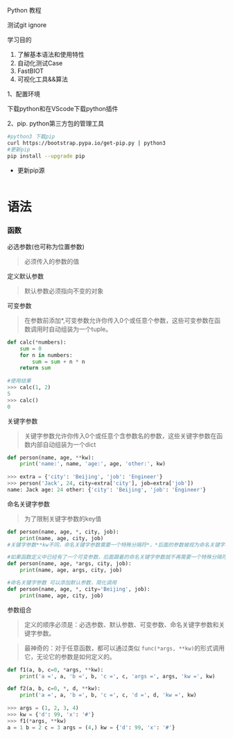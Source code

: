 Python 教程

测试git ignore

学习目的

1. 了解基本语法和使用特性
2. 自动化测试Case
3. FastBIOT
4. 可视化工具&&算法

1、配置环境

下载python和在VScode下载python插件

2、pip. python第三方包的管理工具

```bash
#python3 下载pip
curl https://bootstrap.pypa.io/get-pip.py | python3
#更新pip
pip install --upgrade pip
```

* 更新pip源

```bash

```

# 语法

### 函数

必选参数(也可称为位置参数)

> 必须传入的参数的值

定义默认参数

> 默认参数必须指向不变的对象

可变参数

> 在参数前添加*,可变参数允许你传入0个或任意个参数，这些可变参数在函数调用时自动组装为一个tuple。

```python
def calc(*numbers):
    sum = 0
    for n in numbers:
        sum = sum + n * n
    return sum
  
#使用结果  
>>> calc(1, 2)
5
>>> calc()
0
```

关键字参数

> 关键字参数允许你传入0个或任意个含参数名的参数，这些关键字参数在函数内部自动组装为一个dict

```python
def person(name, age, **kw):
    print('name:', name, 'age:', age, 'other:', kw)
  
>>> extra = {'city': 'Beijing', 'job': 'Engineer'}
>>> person('Jack', 24, city=extra['city'], job=extra['job'])
name: Jack age: 24 other: {'city': 'Beijing', 'job': 'Engineer'} 
```

命名关键字参数

> 为了限制关键字参数的key值

```python
def person(name, age, *, city, job):
    print(name, age, city, job)
#关键字参数**kw不同，命名关键字参数需要一个特殊分隔符*，*后面的参数被视为命名关键字参数。
```

```python
#如果函数定义中已经有了一个可变参数，后面跟着的命名关键字参数就不再需要一个特殊分隔符*了：
def person(name, age, *args, city, job):
    print(name, age, args, city, job)
```

```python
#命名关键字参数 可以添加默认参数，简化调用
def person(name, age, *, city='Beijing', job):
    print(name, age, city, job)
```

参数组合

> 定义的顺序必须是：必选参数、默认参数、可变参数、命名关键字参数和关键字参数。

> 最神奇的：对于任意函数，都可以通过类似 `func(*args, **kw)`的形式调用它，无论它的参数是如何定义的。

```python
def f1(a, b, c=0, *args, **kw):
    print('a =', a, 'b =', b, 'c =', c, 'args =', args, 'kw =', kw)

def f2(a, b, c=0, *, d, **kw):
    print('a =', a, 'b =', b, 'c =', c, 'd =', d, 'kw =', kw)
  
>>> args = (1, 2, 3, 4)
>>> kw = {'d': 99, 'x': '#'}
>>> f1(*args, **kw)
a = 1 b = 2 c = 3 args = (4,) kw = {'d': 99, 'x': '#'}
```
